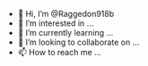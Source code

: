 - 👋 Hi, I’m @Raggedon918b
- 👀 I’m interested in ...
- 🌱 I’m currently learning ...
- 💞️ I’m looking to collaborate on ...
- 📫 How to reach me ...

<!---
Raggedon918b/Raggedon918b is a ✨ special ✨ repository because its `README.md` (this file) appears on your GitHub profile.
You can click the Preview link to take a look at your changes.
--->

